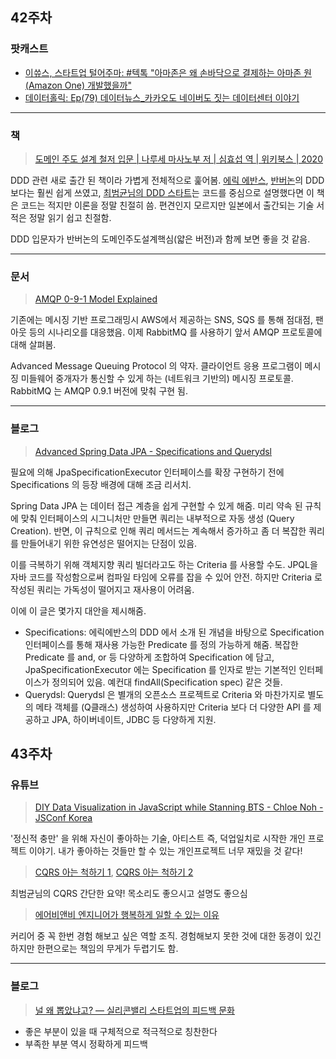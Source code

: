 ## 42주차

### 팟캐스트

- [이쓔스, 스타트업 털어주마: #텍톡 "아마존은 왜 손바닥으로 결제하는 아마존 원(Amazon One) 개발했을까"](http://www.podbbang.com/ch/1771866?e=23811219)
- [데이터홀릭: Ep(79) 데이터뉴스_카카오도 네이버도 짓는 데이터센터 이야기](http://www.podbbang.com/ch/1771386?e=23809074)

--- 

### 책

> [도메인 주도 설계 철저 입문 | 나루세 마사노부 저 | 심효섭 역 | 위키북스 | 2020](https://book.naver.com/bookdb/book_detail.nhn?bid=16778491)

DDD 관련 새로 출간 된 책이라 가볍게 전체적으로 훑어봄. [에릭 에반스](https://github.com/iamkyu/TIL/blob/master/books/summary/ddd.md), [반버논](https://github.com/iamkyu/TIL/blob/master/books/summary/ddd-implementing.md)의 DDD 보다는 훨씬 쉽게 쓰였고, [최범균님의 DDD 스타트](https://github.com/iamkyu/TIL/blob/master/books/summary/ddd-start.md)는 코드를 중심으로 설명했다면 이 책은 코드는 적지만 이론을 정말 친절히 씀. 편견인지 모르지만 일본에서 출간되는 기술 서적은 정말 읽기 쉽고 친절함. 

DDD 입문자가 반버논의 도메인주도설계핵심(얇은 버전)과 함께 보면 좋을 것 같음.

--- 

### 문서

> [AMQP 0-9-1 Model Explained](https://www.rabbitmq.com/tutorials/amqp-concepts.html)

기존에는 메시징 기반 프로그래밍시 AWS에서 제공하는 SNS, SQS 를 통해 점대점, 팬아웃 등의 시나리오를 대응했음. 이제 RabbitMQ 를 사용하기 앞서 AMQP 프로토콜에 대해 살펴봄.

Advanced Message Queuing Protocol 의 약자. 클라이언트 응용 프로그램이 메시징 미들웨어 중개자가 통신할 수 있게 하는 (네트워크 기반의) 메시징 프로토콜. RabbitMQ 는 AMQP 0.9.1 버전에 맞춰 구현 됨. 

--- 

### 블로그

> [Advanced Spring Data JPA - Specifications and Querydsl](https://spring.io/blog/2011/04/26/advanced-spring-data-jpa-specifications-and-querydsl/)

필요에 의해 JpaSpecificationExecutor 인터페이스를 확장 구현하기 전에 Specifications 의 등장 배경에 대해 조금 리서치.

Spring Data JPA 는 데이터 접근 계층을 쉽게 구현할 수 있게 해줌.  미리 약속 된 규칙에 맞춰 인터페이스의 시그니처만 만들면 쿼리는 내부적으로 자동 생성 (Query Creation). 반면, 이 규칙으로 인해 쿼리 메서드는 계속해서 증가하고 좀 더 복잡한 쿼리를 만들어내기 위한 유연성은 떨어지는 단점이 있음.

이를 극복하기 위해 객체지향 쿼리 빌더라고도 하는 Criteria 를 사용할 수도. JPQL을 자바 코드를 작성함으로써 컴파일 타임에 오류를 잡을 수 있어 안전. 하지만 Criteria 로 작성된 쿼리는 가독성이 떨어지고 재사용이 어려움.

이에 이 글은 몇가지 대안을 제시해줌.

- Specifications: 에릭에반스의 DDD 에서 소개 된 개념을 바탕으로 Specification 인터페이스를 통해 재사용 가능한 Predicate 를 정의 가능하게 해줌. 복잡한  Predicate 를 and, or 등 다양하게 조합하여 Specification 에 담고, JpaSpecificationExecutor 에는 Specification 를 인자로 받는 기본적인 인터페이스가 정의되어 있음. 예컨대 findAll(Specification spec) 같은 것들.
- Querydsl: Querydsl 은 별개의 오픈소스 프로젝트로 Criteria 와 마찬가지로 별도의 메타 객체를 (Q클래스) 생성하여 사용하지만 Criteria 보다 더 다양한 API 를 제공하고 JPA, 하이버네이트, JDBC 등 다양하게 지원.



## 43주차

### 유튜브

> [DIY Data Visualization in JavaScript while Stanning BTS - Chloe Noh - JSConf Korea](https://youtu.be/y1MrNZteYdA)

'정신적 충만' 을 위해 자신이 좋아하는 기술, 아티스트 즉, 덕업일치로 시작한 개인 프로젝트 이야기. 내가 좋아하는 것들만 할 수 있는 개인프로젝트 너무 재밌을 것 같다!

> [CQRS 아는 척하기 1](https://youtu.be/xf0kXMTFJm8), [CQRS 아는 척하기 2](https://youtu.be/H1IF3BUeFb8)

최범균님의 CQRS 간단한 요약! 목소리도 좋으시고 설명도 좋으심

> [에어비앤비 엔지니어가 행복하게 일할 수 있는 이유](https://youtu.be/iaNl6zKTBfg)

커리어 중 꼭 한번 경험 해보고 싶은 역할 조직. 경험해보지 못한 것에 대한 동경이 있긴 하지만 한편으로는 책임의 무게가 두렵기도 함. 

---

### 블로그

> [널 왜 뽑았냐고? — 실리콘밸리 스타트업의 피드백 문화](https://medium.com/@jiyu0719/%EB%84%90-%EC%99%9C-%EB%BD%91%EC%95%98%EB%83%90%EA%B3%A0-%EC%8B%A4%EB%A6%AC%EC%BD%98%EB%B0%B8%EB%A6%AC-%EC%8A%A4%ED%83%80%ED%8A%B8%EC%97%85%EC%9D%98-%ED%94%BC%EB%93%9C%EB%B0%B1-%EB%AC%B8%ED%99%94-8c0a3c05514f)

- 좋은 부분이 있을 때 구체적으로 적극적으로 칭찬한다
- 부족한 부분 역시 정확하게 피드백
